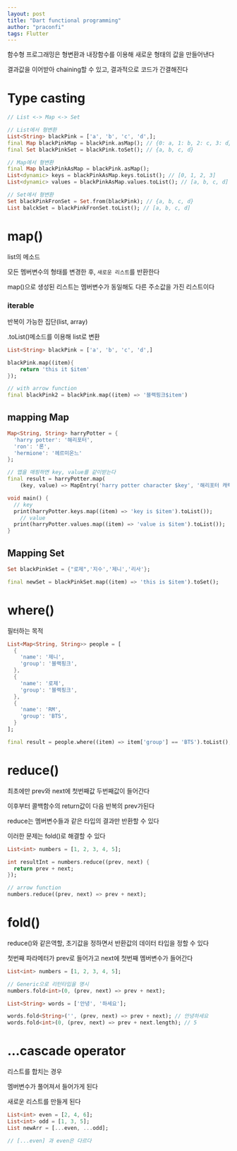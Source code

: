 ```yaml
---
layout: post
title: "Dart functional programming"
author: "praconfi"
tags: Flutter
---
```


함수형 프로그래밍은 형변환과 내장함수를 이용해 새로운 형태의 값을 만들어낸다

결과값을 이어받아 chaining할 수 있고, 결과적으로 코드가 간결해진다

# Type casting

```dart
// List <-> Map <-> Set 

// List에서 형변환
List<String> blackPink = ['a', 'b', 'c', 'd',]; 
final Map blackPinkMap = blackPink.asMap(); // {0: a, 1: b, 2: c, 3: d}
final Set blackPinkSet = blackPink.toSet(); // {a, b, c, d}

// Map에서 형변환
final Map blackPinkAsMap = blackPink.asMap();
List<dynamic> keys = blackPinkAsMap.keys.toList(); // [0, 1, 2, 3]
List<dynamic> values = blackPinkAsMap.values.toList(); // [a, b, c, d]

// Set에서 형변환
Set blackPinkFronSet = Set.from(blackPink); // {a, b, c, d}
List balckSet = blackPinkFronSet.toList(); // [a, b, c, d]
```

# map()

list의 메소드

모든 멤버변수의 형태를 변경한 후, `새로운 리스트`를 반환한다

map()으로 생성된 리스트는 멤버변수가 동일해도 다른 주소값을 가진 리스트이다

### iterable

반복이 가능한 집단(list, array)

.toList()메소드를 이용해 list로 변환

```dart
List<String> blackPink = ['a', 'b', 'c', 'd',] 

blackPink.map((item){
	return 'this it $item' 
});

// with arrow function
final blackPink2 = blackPink.map((item) => '블랙핑크$item')
```

## mapping Map

```dart
Map<String, String> harryPotter = {
  'harry potter': '해리포터',
  'ron': '론',
  'hermione': '헤르미온느'
};

// 맵을 매핑하면 key, value를 같이받는다
final result = harryPotter.map(
    (key, value) => MapEntry('harry potter character $key', '해리포터 캐릭터 $value'));

void main() {
  // key
  print(harryPotter.keys.map((item) => 'key is $item').toList());
	// value
  print(harryPotter.values.map((item) => 'value is $item').toList());
}
```

## Mapping Set

```dart
Set blackPinkSet = {"로제",'지수','제니','리사'};

final newSet = blackPinkSet.map((item) => 'this is $item').toSet();
```

# where()

필터하는 목적

```dart
List<Map<String, String>> people = [
  {
    'name': '제니',
    'group': '블랙핑크',
  },
  {
    'name': '로제',
    'group': '블랙핑크',
  },
  {
    'name': 'RM',
    'group': 'BTS',
  }
];

final result = people.where((item) => item['group'] == 'BTS').toList();
```

# reduce()

최초에만 prev와 next에 첫번째값 두번째값이 들어간다

이후부터 콜백함수의 return값이 다음 반복의 prev가된다

reduce는 멤버변수들과 같은 타입의 결과만 반환할 수 있다

이러한 문제는 fold()로 해결할 수 있다

```dart
List<int> numbers = [1, 2, 3, 4, 5];

int resultInt = numbers.reduce((prev, next) {
  return prev + next;
});

// arrow function
numbers.reduce((prev, next) => prev + next);
```

# fold()

reduce()와 같은역할, 초기값을 정하면서 반환값의 데이터 타입을 정할 수 있다

첫번째 파라메터가 prev로 들어가고 next에 첫번째 멤버변수가 들어간다

```dart
List<int> numbers = [1, 2, 3, 4, 5];

// Generic으로 리턴타입을 명시
numbers.fold<int>(0, (prev, next) => prev + next);

List<String> words = ['안녕', '하세요'];

words.fold<String>('', (prev, next) => prev + next); // 안녕하세요
words.fold<int>(0, (prev, next) => prev + next.length); // 5

```

# …cascade operator

리스트를 합치는 경우

멤버변수가 풀어져서 들어가게 된다

새로운 리스트를 만들게 된다

```dart
List<int> even = [2, 4, 6];
List<int> odd = [1, 3, 5];
List newArr = [...even, ...odd]; 

// [...even] 과 even은 다르다
```